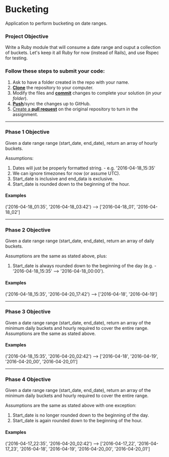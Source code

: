 # Bucketing
Application to perform bucketing on date ranges.

### Project Objective
Write a Ruby module that will consume a date range and ouput a collection of buckets. Let's keep it all Ruby for now (instead of Rails), and use Rspec for testing.

### Follow these steps to submit your code:

1. Ask to have a folder created in the repo with your name.
1. [**Clone**](ref-clone) the repository to your computer.
1. Modify the files and [**commit**](ref-commit) changes to complete your solution (_in your folder_).
1. [**Push**](ref-push)/sync the changes up to GitHub.
1. [Create a **pull request**](pull-request) on the original repository to turn in the assignment.

---

### Phase 1 Objective
Given a date range range (start_date, end_date), return an array of hourly buckets.

Assumptions:
  1. Dates will just be properly formatted string. - e.g. '2016-04-18_15:35'
  1. We can ignore timezones for now (or assume UTC).
  1. Start_date is inclusive and end_data is exclusive.
  1. Start_date is rounded down to the beginning of the hour.

#### Examples
('2016-04-18_01:35', '2016-04-18_03:42') --> ['2016-04-18_01', '2016-04-18_02']


---

### Phase 2 Objective
Given a date range range (start_date, end_date), return an array of daily buckets.

Assumptions are the same as stated above, plus:
  1. Start_date is always rounded down to the beginning of the day (e.g. - '2016-04-18_15:35' --> '2016-04-18_00:00').

#### Examples
('2016-04-18_15:35', '2016-04-20_17:42') --> ['2016-04-18', '2016-04-19']

---

### Phase 3 Objective
Given a date range range (start_date, end_date), return an array of  the minimum daily buckets and hourly required to cover the entire range.
Assumptions are the same as stated above.

#### Examples
('2016-04-18_15:35', '2016-04-20_02:42') --> ['2016-04-18', '2016-04-19', '2016-04-20_00', '2016-04-20_01']

---

### Phase 4 Objective
Given a date range range (start_date, end_date), return an array of  the minimum daily buckets and hourly required to cover the entire range.

Assumptions are the same as stated above with one exception:
  1. Start_date is no longer rounded down to the beginning of the day. 
  1. Start_date is again rounded down to the beginning of the hour.

#### Examples
('2016-04-17_22:35', '2016-04-20_02:42') --> ['2016-04-17_22', '2016-04-17_23', '2016-04-18', '2016-04-19', '2016-04-20_00', '2016-04-20_01']
